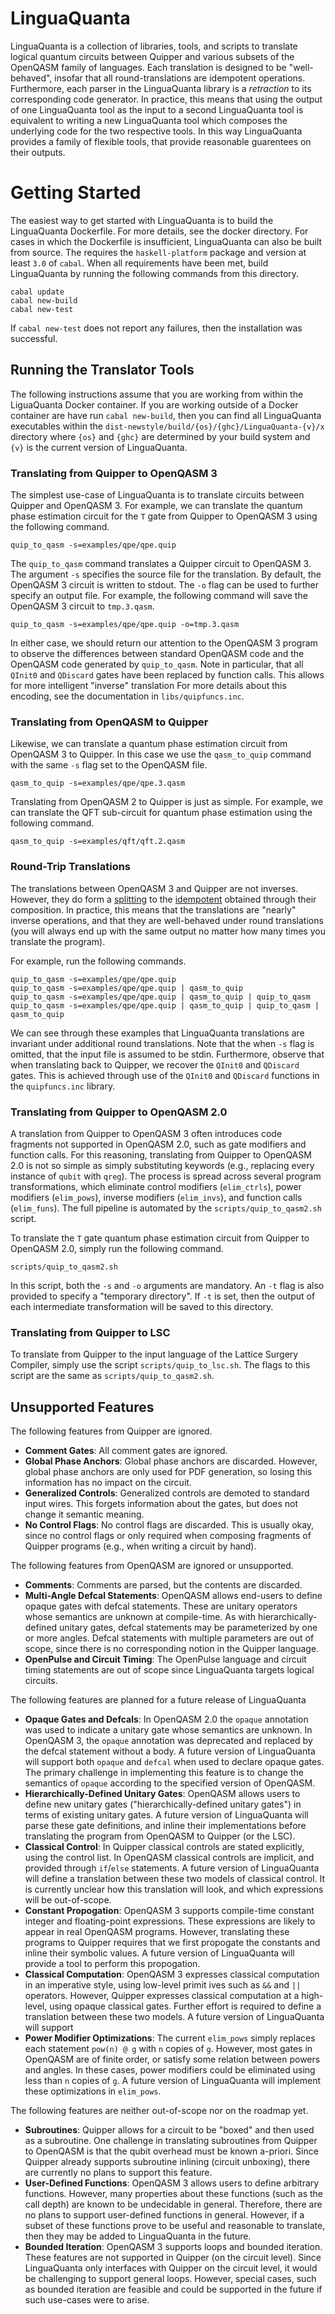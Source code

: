 # LinguaQuanta

LinguaQuanta is a collection of libraries, tools, and scripts to translate
logical quantum circuits between Quipper and various subsets of the OpenQASM
family of languages. Each translation is designed to be "well-behaved", insofar
that all round-translations are idempotent operations. Furthermore, each parser
in the LinguaQuanta library is a *retraction* to its corresponding code
generator. In practice, this means that using the output of one LinguaQuanta
tool as the input to a second LinguaQuanta tool is equivalent to writing a new
LinguaQuanta tool which composes the underlying code for the two respective
tools. In this way LinguaQuanta provides a family of flexible tools, that
provide reasonable guarentees on their outputs.

# Getting Started

The easiest way to get started with LinguaQuanta is to build the LinguaQuanta
Dockerfile. For more details, see the docker directory. For cases in which the
Dockerfile is insufficient, LinguaQuanta can also be built from source. The
requires the `haskell-platform` package and version at least `3.0` of `cabal`.
When all requirements have been met, build LinguaQuanta by running the
following commands from this directory.
```
cabal update
cabal new-build
cabal new-test
```
If `cabal new-test` does not report any failures, then the installation was
successful.

## Running the Translator Tools

The following instructions assume that you are working from within the
LiguaQuanta Docker container. If you are working outside of a Docker container
are have run `cabal new-build`, then you can find all LinguaQuanta executables
within the `dist-newstyle/build/{os}/{ghc}/LinguaQuanta-{v}/x` directory where
`{os}` and `{ghc}` are determined by your build system and `{v}` is the current
version of LinguaQuanta.

### Translating from Quipper to OpenQASM 3

The simplest use-case of LinguaQuanta is to translate circuits between Quipper
and  OpenQASM 3. For example, we can translate the quantum phase estimation
circuit for the `T` gate from Quipper to OpenQASM 3 using the following
command.
```
quip_to_qasm -s=examples/qpe/qpe.quip
```
The `quip_to_qasm` command translates a Quipper circuit to OpenQASM 3. The
argument `-s` specifies the source file for the translation. By default, the
OpenQASM 3 circuit is written to stdout. The `-o` flag can be used to further
specify an output file. For example, the following command will save the
OpenQASM 3 circuit to `tmp.3.qasm`.
```
quip_to_qasm -s=examples/qpe/qpe.quip -o=tmp.3.qasm
```
In either case, we should return our attention to the OpenQASM 3 program to
observe the differences between standard OpenQASM code and the OpenQASM code
generated by `quip_to_qasm`. Note in particular, that all `QInit0` and
`QDiscard` gates have been replaced by function calls. This allows for more
intelligent "inverse" translation For more details about this encoding, see
the documentation in `libs/quipfuncs.inc`.

### Translating from OpenQASM to Quipper

Likewise, we can translate a quantum phase estimation circuit from OpenQASM 3
to Quipper. In this case we use the `qasm_to_quip` command with the same `-s`
flag set to the OpenQASM file.
```
qasm_to_quip -s=examples/qpe/qpe.3.qasm
```
Translating from OpenQASM 2 to Quipper is just as simple. For example, we can
translate the QFT sub-circuit for quantum phase estimation using the following
command.
```
qasm_to_quip -s=examples/qft/qft.2.qasm
```

### Round-Trip Translations

The translations between OpenQASM 3 and Quipper are not inverses. However, they
do form a [splitting](https://ncatlab.org/nlab/show/split+idempotent) to the
[idempotent](https://ncatlab.org/nlab/show/idempotent) obtained through their
composition. In practice, this means that the translations are "nearly" inverse
operations, and that they are well-behaved under round translations (you will
always end up with the same output no matter how many times you translate the
program).

For example, run the following commands.
```
quip_to_qasm -s=examples/qpe/qpe.quip
quip_to_qasm -s=examples/qpe/qpe.quip | qasm_to_quip
quip_to_qasm -s=examples/qpe/qpe.quip | qasm_to_quip | quip_to_qasm
quip_to_qasm -s=examples/qpe/qpe.quip | qasm_to_quip | quip_to_qasm | qasm_to_quip
```
We can see through these examples that LinguaQuanta translations are invariant
under additional round translations. Note that the when `-s` flag is omitted,
that the input file is assumed to be stdin. Furthermore, observe that when
translating back to Quipper, we recover the `QInit0` and `QDiscard` gates. This
is achieved through use of the `QInit0` and `QDiscard` functions in the
`quipfuncs.inc` library. 

### Translating from Quipper to OpenQASM 2.0

A translation from Quipper to OpenQASM 3 often introduces code fragments not
supported in OpenQASM 2.0, such as gate modifiers and function calls. For this
reasoning, translating from Quipper to OpenQASM 2.0 is not so simple as simply
substituting keywords (e.g., replacing every instance of `qubit` with `qreg`).
The process is spread across several program transformations, which eliminate
control modifiers (`elim_ctrls`), power modifiers (`elim_pows`), inverse
modifiers (`elim_invs`), and function calls (`elim_funs`). The full pipeline is
automated by the `scripts/quip_to_qasm2.sh` script.

To translate the `T` gate quantum phase estimation circuit from Quipper to
OpenQASM 2.0, simply run the following command.
```
scripts/quip_to_qasm2.sh
```
In this script, both the `-s` and `-o` arguments are mandatory. An `-t` flag
is also provided to specify a "temporary directory". If `-t` is set, then the
output of each intermediate transformation will be saved to this directory.

### Translating from Quipper to LSC

To translate from Quipper to the input language of the Lattice Surgery
Compiler, simply use the script `scripts/quip_to_lsc.sh`. The flags to this
script are the same as `scripts/quip_to_qasm2.sh`.

## Unsupported Features

The following features from Quipper are ignored.
- **Comment Gates**: All comment gates are ignored.
- **Global Phase Anchors**: Global phase anchors are discarded. However, global
  phase anchors are only used for PDF generation, so losing this information
  has no impact on the circuit.
- **Generalized Controls**: Generalized controls are demoted to standard input
  wires. This forgets information about the gates, but does not change it
  semantic meaning.
- **No Control Flags**: No control flags are discarded. This is usually okay,
  since no control flags or only required when composing fragments of Quipper
  programs (e.g., when writing a circuit by hand).

The following features from OpenQASM are ignored or unsupported.
- **Comments**: Comments are parsed, but the contents are discarded.
- **Multi-Angle Defcal Statements**: OpenQASM allows end-users to define opaque
  gates with defcal statements. These are unitary operators whose semantics are
  unknown at compile-time. As with hierarchically-defined unitary gates, defcal
  statements may be parameterized by one or more angles. Defcal statements with
  multiple parameters are out of scope, since there is no corresponding notion
  in the Quipper language.
- **OpenPulse and Circuit Timing**: The OpenPulse language and circuit timing
  statements are out of scope since LinguaQuanta targets logical circuits.

The following features are planned for a future release of LinguaQuanta
- **Opaque Gates and Defcals**: In OpenQASM 2.0 the `opaque` annotation was
  used to indicate a unitary gate whose semantics are unknown. In OpenQASM 3,
  the `opaque` annotation was deprecated and replaced by the defcal statement
  without a body. A future version of LinguaQuanta will support both `opaque`
  and `defcal` when used to declare opaque gates. The primary challenge in
  implementing this feature is to change the semantics of `opaque` according to
  the specified version of OpenQASM.
- **Hierarchically-Defined Unitary Gates**: OpenQASM allows users to define new
  unitary gates ("hierarchically-defined unitary gates") in terms of existing
  unitary gates. A future version of LinguaQuanta will parse these gate
  definitions, and inline their implementations before translating the program
  from OpenQASM to Quipper (or the LSC).
- **Classical Control**: In Quipper classical controls are stated explicitly,
  using the control list. In OpenQASM classical controls are implicit, and
  provided through `if`/`else` statements. A future version of LinguaQuanta
  will define a translation between these two models of classical control. It
  is currently unclear how this translation will look, and which expressions
  will be out-of-scope.
- **Constant Propogation**: OpenQASM 3 supports compile-time constant integer
  and floating-point expressions. These expressions are likely to appear in
  real OpenQASM programs. However, translating these programs to Quipper
  requires that we first propogate the constants and inline their symbolic
  values. A future version of LinguaQuanta will provide a tool to perform this
  propogation.
- **Classical Computation**: OpenQASM 3 expresses classical computation in an
  imperative style, using low-level primit ives such as `&&` and `||` operators.
  However, Quipper expresses classical computation at a high-level, using
  opaque classical gates. Further effort is required to define a translation
  between these two models. A future version of LinguaQuanta will support 
- **Power Modifier Optimizations**: The current `elim_pows` simply replaces
  each statement `pow(n) @ g` with `n` copies of `g`. However, most gates in
  OpenQASM are of finite order, or satisfy some relation between powers and
  angles. In these cases, power modifiers could be eliminated using less than
  `n` copies of `g`. A future version of LinguaQuanta will implement these
  optimizations in `elim_pows`.

The following features are neither out-of-scope nor on the roadmap yet.
- **Subroutines**: Quipper allows for a circuit to be "boxed" and then used as
  a subroutine. One challenge in translating subroutines from Quipper to
  OpenQASM is that the qubit overhead must be known a-priori. Since Quipper
  already supports subroutine inlining (circuit unboxing), there are currently
  no plans to support this feature.
- **User-Defined Functions**: OpenQASM 3 allows users to define arbitrary
  functions. However, many properties about these functions (such as the call
  depth) are known to be undecidable in general. Therefore, there are no plans
  to support user-defined functions in general. However, if a subset of these
  functions prove to be useful and reasonable to translate, then they may be
  added to LinguaQuanta in the future.
- **Bounded Iteration**: OpenQASM 3 supports loops and bounded iteration. These
  features are not supported in Quipper (on the circuit level). Since
  LinguaQuanta only interfaces with Quipper on the circuit level, it would be
  challenging to support general loops. However, special cases, such as bounded
  iteration are feasible and could be supported in the future if such use-cases
  were to arise.
